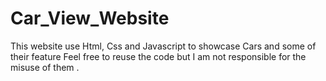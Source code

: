 # Car_View_Website
This website use Html, Css and Javascript to showcase Cars and some of their feature 
Feel free to reuse the code but I am not responsible for the misuse of them . 
